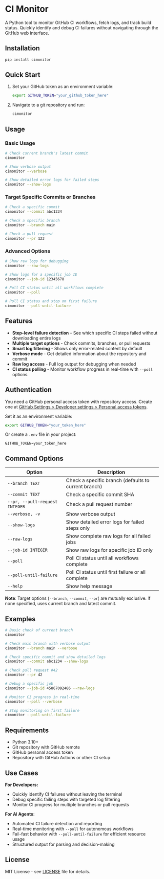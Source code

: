 # CI Monitor

A Python tool to monitor GitHub CI workflows, fetch logs, and track build status. Quickly identify and debug CI failures without navigating through the GitHub web interface.

## Installation

```bash
pip install cimonitor
```

## Quick Start

1. Set your GitHub token as an environment variable:
   ```bash
   export GITHUB_TOKEN="your_github_token_here"
   ```

2. Navigate to a git repository and run:
   ```bash
   cimonitor
   ```

## Usage

### Basic Usage

```bash
# Check current branch's latest commit
cimonitor

# Show verbose output
cimonitor --verbose

# Show detailed error logs for failed steps
cimonitor --show-logs
```

### Target Specific Commits or Branches

```bash
# Check a specific commit
cimonitor --commit abc1234

# Check a specific branch
cimonitor --branch main

# Check a pull request
cimonitor --pr 123
```

### Advanced Options

```bash
# Show raw logs for debugging
cimonitor --raw-logs

# Show logs for a specific job ID
cimonitor --job-id 12345678

# Poll CI status until all workflows complete
cimonitor --poll

# Poll CI status and stop on first failure
cimonitor --poll-until-failure
```

## Features

- **Step-level failure detection** - See which specific CI steps failed without downloading entire logs
- **Multiple target options** - Check commits, branches, or pull requests
- **Smart log filtering** - Shows only error-related content by default
- **Verbose mode** - Get detailed information about the repository and commit
- **Raw log access** - Full log output for debugging when needed
- **CI status polling** - Monitor workflow progress in real-time with `--poll` options

## Authentication

You need a GitHub personal access token with repository access. Create one at [GitHub Settings > Developer settings > Personal access tokens](https://github.com/settings/tokens).

Set it as an environment variable:
```bash
export GITHUB_TOKEN="your_token_here"
```

Or create a `.env` file in your project:
```
GITHUB_TOKEN=your_token_here
```

## Command Options

| Option | Description |
|--------|-------------|
| `--branch TEXT` | Check a specific branch (defaults to current branch) |
| `--commit TEXT` | Check a specific commit SHA |
| `--pr, --pull-request INTEGER` | Check a pull request number |
| `--verbose, -v` | Show verbose output |
| `--show-logs` | Show detailed error logs for failed steps only |
| `--raw-logs` | Show complete raw logs for all failed jobs |
| `--job-id INTEGER` | Show raw logs for specific job ID only |
| `--poll` | Poll CI status until all workflows complete |
| `--poll-until-failure` | Poll CI status until first failure or all complete |
| `--help` | Show help message |

**Note**: Target options (`--branch`, `--commit`, `--pr`) are mutually exclusive. If none specified, uses current branch and latest commit.

## Examples

```bash
# Basic check of current branch
cimonitor

# Check main branch with verbose output
cimonitor --branch main --verbose

# Check specific commit and show detailed logs
cimonitor --commit abc1234 --show-logs

# Check pull request #42
cimonitor --pr 42

# Debug a specific job
cimonitor --job-id 45867092486 --raw-logs

# Monitor CI progress in real-time
cimonitor --poll --verbose

# Stop monitoring on first failure
cimonitor --poll-until-failure
```

## Requirements

- Python 3.10+
- Git repository with GitHub remote
- GitHub personal access token
- Repository with GitHub Actions or other CI setup

## Use Cases

**For Developers:**
- Quickly identify CI failures without leaving the terminal
- Debug specific failing steps with targeted log filtering
- Monitor CI progress for multiple branches or pull requests

**For AI Agents:**
- Automated CI failure detection and reporting
- Real-time monitoring with `--poll` for autonomous workflows
- Fail-fast behavior with `--poll-until-failure` for efficient resource usage
- Structured output for parsing and decision-making

## License

MIT License - see [LICENSE](LICENSE) file for details.